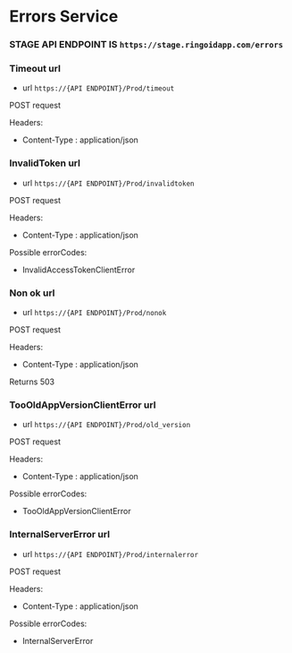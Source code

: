 # Errors Service

### STAGE API ENDPOINT IS ``https://stage.ringoidapp.com/errors``


### Timeout url

* url ``https://{API ENDPOINT}/Prod/timeout``

POST request

Headers:

* Content-Type : application/json

### InvalidToken url

* url ``https://{API ENDPOINT}/Prod/invalidtoken``

POST request

Headers:

* Content-Type : application/json

Possible errorCodes:

* InvalidAccessTokenClientError


### Non ok url

* url ``https://{API ENDPOINT}/Prod/nonok``

POST request

Headers:

* Content-Type : application/json

Returns 503

### TooOldAppVersionClientError url

* url ``https://{API ENDPOINT}/Prod/old_version``

POST request

Headers:

* Content-Type : application/json

Possible errorCodes:

* TooOldAppVersionClientError

### InternalServerError url

* url ``https://{API ENDPOINT}/Prod/internalerror``

POST request

Headers:

* Content-Type : application/json

Possible errorCodes:

* InternalServerError

